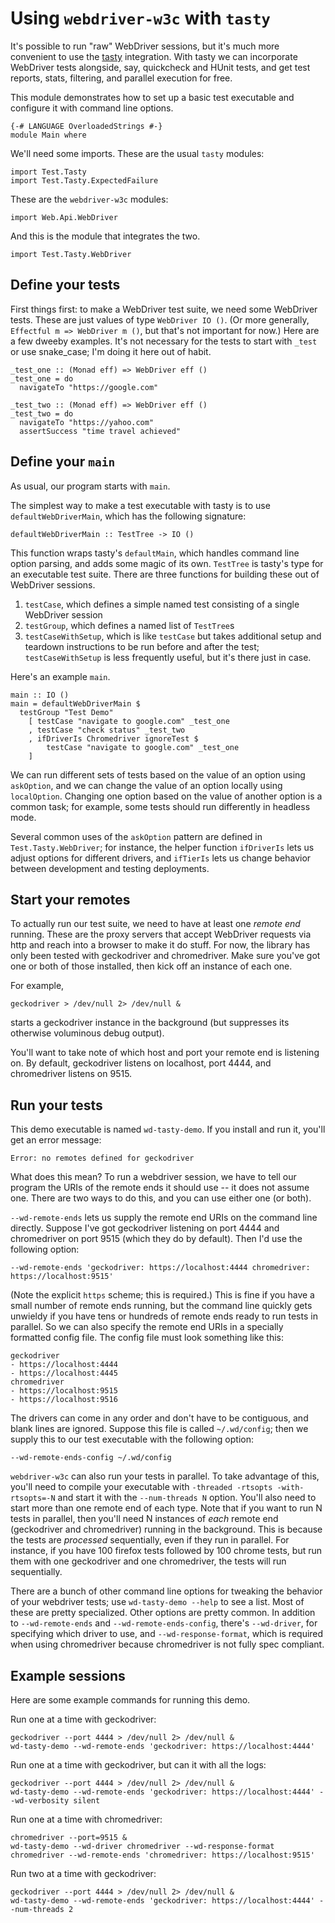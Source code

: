 Using `webdriver-w3c` with `tasty`
==================================

It's possible to run "raw" WebDriver sessions, but it's much more
convenient to use the [tasty](https://hackage.haskell.org/package/tasty)
integration. With tasty we can incorporate WebDriver tests alongside,
say, quickcheck and HUnit tests, and get test reports, stats, filtering,
and parallel execution for free.

This module demonstrates how to set up a basic test executable and
configure it with command line options.

``` {.sourceCode .literate .haskell}
{-# LANGUAGE OverloadedStrings #-}
module Main where
```

We'll need some imports. These are the usual `tasty` modules:

``` {.sourceCode .literate .haskell}
import Test.Tasty
import Test.Tasty.ExpectedFailure
```

These are the `webdriver-w3c` modules:

``` {.sourceCode .literate .haskell}
import Web.Api.WebDriver
```

And this is the module that integrates the two.

``` {.sourceCode .literate .haskell}
import Test.Tasty.WebDriver
```

Define your tests
-----------------

First things first: to make a WebDriver test suite, we need some
WebDriver tests. These are just values of type `WebDriver IO ()`. (Or
more generally, `Effectful m => WebDriver m ()`, but that's not
important for now.) Here are a few dweeby examples. It's not necessary
for the tests to start with `_test` or use snake\_case; I'm doing it
here out of habit.

``` {.sourceCode .literate .haskell}
_test_one :: (Monad eff) => WebDriver eff ()
_test_one = do
  navigateTo "https://google.com"

_test_two :: (Monad eff) => WebDriver eff ()
_test_two = do
  navigateTo "https://yahoo.com"
  assertSuccess "time travel achieved"
```

Define your `main`
------------------

As usual, our program starts with `main`.

The simplest way to make a test executable with tasty is to use
`defaultWebDriverMain`, which has the following signature:

    defaultWebDriverMain :: TestTree -> IO ()

This function wraps tasty's `defaultMain`, which handles command line
option parsing, and adds some magic of its own. `TestTree` is tasty's
type for an executable test suite. There are three functions for
building these out of WebDriver sessions.

1.  `testCase`, which defines a simple named test consisting of a single
    WebDriver session
2.  `testGroup`, which defines a named list of `TestTree`s
3.  `testCaseWithSetup`, which is like `testCase` but takes additional
    setup and teardown instructions to be run before and after the test;
    `testCaseWithSetup` is less frequently useful, but it's there just
    in case.

Here's an example `main`.

``` {.sourceCode .literate .haskell}
main :: IO ()
main = defaultWebDriverMain $
  testGroup "Test Demo"
    [ testCase "navigate to google.com" _test_one
    , testCase "check status" _test_two
    , ifDriverIs Chromedriver ignoreTest $
        testCase "navigate to google.com" _test_one
    ]
```

We can run different sets of tests based on the value of an option using
`askOption`, and we can change the value of an option locally using
`localOption`. Changing one option based on the value of another option
is a common task; for example, some tests should run differently in
headless mode.

Several common uses of the `askOption` pattern are defined in
`Test.Tasty.WebDriver`; for instance, the helper function `ifDriverIs`
lets us adjust options for different drivers, and `ifTierIs` lets us
change behavior between development and testing deployments.

Start your remotes
------------------

To actually run our test suite, we need to have at least one *remote
end* running. These are the proxy servers that accept WebDriver requests
via http and reach into a browser to make it do stuff. For now, the
library has only been tested with geckodriver and chromedriver. Make
sure you've got one or both of those installed, then kick off an
instance of each one.

For example,

    geckodriver > /dev/null 2> /dev/null &

starts a geckodriver instance in the background (but suppresses its
otherwise voluminous debug output).

You'll want to take note of which host and port your remote end is
listening on. By default, geckodriver listens on localhost, port 4444,
and chromedriver listens on 9515.

Run your tests
--------------

This demo executable is named `wd-tasty-demo`. If you install and run
it, you'll get an error message:

    Error: no remotes defined for geckodriver

What does this mean? To run a webdriver session, we have to tell our
program the URIs of the remote ends it should use -- it does not assume
one. There are two ways to do this, and you can use either one (or
both).

`--wd-remote-ends` lets us supply the remote end URIs on the command
line directly. Suppose I've got geckodriver listening on port 4444 and
chromedriver on port 9515 (which they do by default). Then I'd use the
following option:

    --wd-remote-ends 'geckodriver: https://localhost:4444 chromedriver: https://localhost:9515'

(Note the explicit `https` scheme; this is required.) This is fine if
you have a small number of remote ends running, but the command line
quickly gets unwieldy if you have tens or hundreds of remote ends ready
to run tests in parallel. So we can also specify the remote end URIs in
a specially formatted config file. The config file must look something
like this:

    geckodriver
    - https://localhost:4444
    - https://localhost:4445
    chromedriver
    - https://localhost:9515
    - https://localhost:9516

The drivers can come in any order and don't have to be contiguous, and
blank lines are ignored. Suppose this file is called `~/.wd/config`;
then we supply this to our test executable with the following option:

    --wd-remote-ends-config ~/.wd/config

`webdriver-w3c` can also run your tests in parallel. To take advantage
of this, you'll need to compile your executable with
`-threaded -rtsopts -with-rtsopts=-N` and start it with the
`--num-threads N` option. You'll also need to start more than one remote
end of each type. Note that if you want to run N tests in parallel, then
you'll need N instances of *each* remote end (geckodriver and
chromedriver) running in the background. This is because the tests are
*processed* sequentially, even if they run in parallel. For instance, if
you have 100 firefox tests followed by 100 chrome tests, but run them
with one geckodriver and one chromedriver, the tests will run
sequentially.

There are a bunch of other command line options for tweaking the
behavior of your webdriver tests; use `wd-tasty-demo --help` to see a
list. Most of these are pretty specialized. Other options are pretty
common. In addition to `--wd-remote-ends` and `--wd-remote-ends-config`,
there's `--wd-driver`, for specifying which driver to use, and
`--wd-response-format`, which is required when using chromedriver
because chromedriver is not fully spec compliant.

Example sessions
----------------

Here are some example commands for running this demo.

Run one at a time with geckodriver:

    geckodriver --port 4444 > /dev/null 2> /dev/null &
    wd-tasty-demo --wd-remote-ends 'geckodriver: https://localhost:4444'

Run one at a time with geckodriver, but can it with all the logs:

    geckodriver --port 4444 > /dev/null 2> /dev/null &
    wd-tasty-demo --wd-remote-ends 'geckodriver: https://localhost:4444' --wd-verbosity silent

Run one at a time with chromedriver:

    chromedriver --port=9515 &
    wd-tasty-demo --wd-driver chromedriver --wd-response-format chromedriver --wd-remote-ends 'chromedriver: https://localhost:9515'

Run two at a time with geckodriver:

    geckodriver --port 4444 > /dev/null 2> /dev/null &
    wd-tasty-demo --wd-remote-ends 'geckodriver: https://localhost:4444' --num-threads 2
